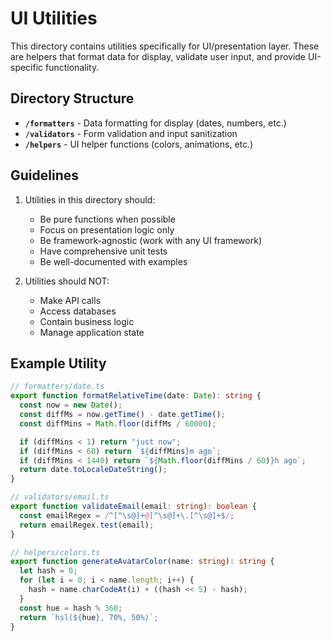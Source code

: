 # UI Utilities

This directory contains utilities specifically for UI/presentation layer. These are helpers that format data for display, validate user input, and provide UI-specific functionality.

## Directory Structure

- **`/formatters`** - Data formatting for display (dates, numbers, etc.)
- **`/validators`** - Form validation and input sanitization
- **`/helpers`** - UI helper functions (colors, animations, etc.)

## Guidelines

1. Utilities in this directory should:
   - Be pure functions when possible
   - Focus on presentation logic only
   - Be framework-agnostic (work with any UI framework)
   - Have comprehensive unit tests
   - Be well-documented with examples

2. Utilities should NOT:
   - Make API calls
   - Access databases
   - Contain business logic
   - Manage application state

## Example Utility

```typescript
// formatters/date.ts
export function formatRelativeTime(date: Date): string {
  const now = new Date();
  const diffMs = now.getTime() - date.getTime();
  const diffMins = Math.floor(diffMs / 60000);

  if (diffMins < 1) return "just now";
  if (diffMins < 60) return `${diffMins}m ago`;
  if (diffMins < 1440) return `${Math.floor(diffMins / 60)}h ago`;
  return date.toLocaleDateString();
}

// validators/email.ts
export function validateEmail(email: string): boolean {
  const emailRegex = /^[^\s@]+@[^\s@]+\.[^\s@]+$/;
  return emailRegex.test(email);
}

// helpers/colors.ts
export function generateAvatarColor(name: string): string {
  let hash = 0;
  for (let i = 0; i < name.length; i++) {
    hash = name.charCodeAt(i) + ((hash << 5) - hash);
  }
  const hue = hash % 360;
  return `hsl(${hue}, 70%, 50%)`;
}
```
